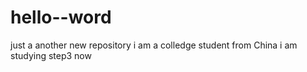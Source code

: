 # hello--word
just a another new  repository
i am a colledge student from China
i am studying step3 now 
